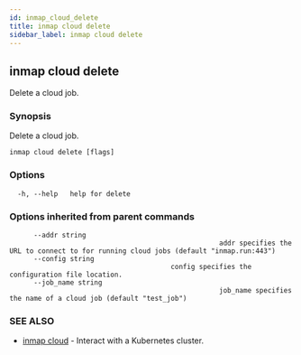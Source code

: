```yaml
---
id: inmap_cloud_delete
title: inmap cloud delete
sidebar_label: inmap cloud delete
---
```


## inmap cloud delete

Delete a cloud job.

### Synopsis

Delete a cloud job.

```
inmap cloud delete [flags]
```

### Options

```
  -h, --help   help for delete
```

### Options inherited from parent commands

```
      --addr string       
                          							addr specifies the URL to connect to for running cloud jobs (default "inmap.run:443")
      --config string     
                                        config specifies the configuration file location.
      --job_name string   
                          							job_name specifies the name of a cloud job (default "test_job")
```

### SEE ALSO

* [inmap cloud](./inmap_cloud)	 - Interact with a Kubernetes cluster.
